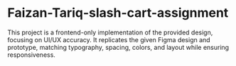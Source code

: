# Faizan-Tariq-slash-cart-assignment
This project is a frontend-only implementation of the provided design, focusing on UI/UX accuracy. It replicates the given Figma design and prototype, matching typography, spacing, colors, and layout while ensuring responsiveness.
